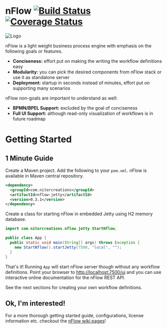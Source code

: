 # nFlow [![Build Status](https://travis-ci.org/NitorCreations/nflow.svg?branch=master)](https://travis-ci.org/NitorCreations/nflow) [![Coverage Status](https://img.shields.io/coveralls/NitorCreations/nflow.svg)](https://coveralls.io/r/NitorCreations/nflow?branch=master)

![Logo](https://github.com/NitorCreations/nflow/blob/master/nflow-documentation/nflow-logo.png)

nFlow is a light weight business process engine with emphasis on the following goals or features.

* **Conciseness:** effort put on making the writing the workflow definitions easy
* **Modularity:** you can pick the desired components from nFlow stack or use it as standalone server
* **Deployment:** startup in seconds instead of minutes, effort put on supporting many scenarios
 
nFlow non-goals are important to understand as well:

* **BPMN/BPEL Support:** excluded by the goal of conciseness
* **Full UI Support:** although read-only visualization of workflows is in future roadmap


# <a name="getting-started"></a>Getting Started

## <a name="one-minute-guide"></a>1 Minute Guide

Create a Maven project. Add the following to your  `pom.xml`. nFlow is available in Maven central repository. 

```xml
<dependency>
  <groupId>com.nitorcreations</groupId>
  <artifactId>nflow-jetty</artifactId>
  <version>0.3.1</version>
</dependency>
```
Create a class for starting nFlow in embedded Jetty using H2 memory database.

```java
import com.nitorcreations.nflow.jetty.StartNflow;

public class App {
  public static void main(String[] args) throws Exception {
    new StartNflow().startJetty(7500, "local", "");
  }
}
```
That's it! Running `App` will start nFlow server though without any workflow definitions. 
Point your browser to [http://localhost:7500/ui](http://localhost:7500/ui) and you can use interactive online documentation for the nFlow REST API. 

See the next sections for creating your own workflow definitions.

## <a name="components"></a>Ok, I'm interested!

For a more thorough getting started guide, configurations, license information etc. checkout the [nFlow wiki pages](https://github.com/NitorCreations/nflow/wiki)!
